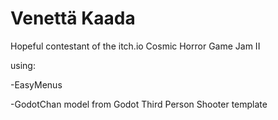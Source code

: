 # Venettä Kaada
Hopeful contestant of the itch.io Cosmic Horror Game Jam II

using:

-EasyMenus

-GodotChan model from Godot Third Person Shooter template
